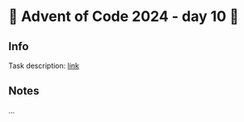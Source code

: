# 🎄 Advent of Code 2024 - day 10 🎄

## Info

Task description: [link](https://adventofcode.com/2024/day/10)

## Notes

...